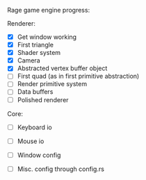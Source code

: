 Rage game engine progress:

Renderer:
- [x] Get window working
- [x] First triangle
- [x] Shader system
- [x] Camera
- [x] Abstracted vertex buffer object
- [ ] First quad (as in first primitive abstraction)
- [ ] Render primitive system
- [ ] Data buffers
- [ ] Polished renderer

Core:
- [ ] Keyboard io
- [ ] Mouse io
- [ ] Window config
- [ ] Misc. config through config.rs

